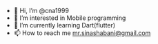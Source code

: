 - 👋 Hi, I’m @cna1999
- 👀 I’m interested in Mobile programming
- 🌱 I’m currently learning Dart(flutter)
- 📫 How to reach me mr.sinashabani@gmail.com

<!---
cna1999/cna1999 is a ✨ special ✨ repository because its `README.md` (this file) appears on your GitHub profile.
You can click the Preview link to take a look at your changes.
--->
